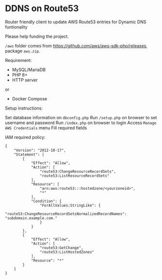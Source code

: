 # DDNS on Route53
Router friendly client to update AWS Route53 entries for Dynamic DNS funtionality

Please help funding the project.

`/aws` folder comes from https://github.com/aws/aws-sdk-php/releases, package `aws.zip`.

Requirement:

* MySQL/MariaDB
* PHP 8+
* HTTP server

or

* Docker Compose

Setup instructions:

Set database information on `dbconfig.php`
Run `/setup.php` on browser to set username and password
Run `/index.php` on browser to login
Access `Manage AWS Credentials` menu
Fill required fields

IAM required policy:

```
{
    "Version": "2012-10-17",
    "Statement": [
        {
            "Effect": "Allow",
            "Action": [
                "route53:ChangeResourceRecordSets",
                "route53:ListResourceRecordSets"
            ],
            "Resource": [
                "arn:aws:route53:::hostedzone/<yourzoneid>",
                "*"
            ],
            "Condition": {
                "ForAllValues:StringLike": {
                    "route53:ChangeResourceRecordSetsNormalizedRecordNames": "subdomain.example.com."
                }
            }
        },
        {
            "Effect": "Allow",
            "Action": [
                "route53:GetChange",
                "route53:ListHostedZones"
            ],
            "Resource": "*"
        }
    ]
}
```
